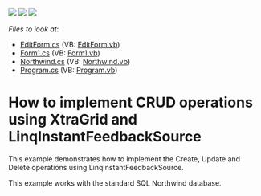 <!-- default badges list -->
![](https://img.shields.io/endpoint?url=https://codecentral.devexpress.com/api/v1/VersionRange/128629573/12.2.6%2B)
[![](https://img.shields.io/badge/Open_in_DevExpress_Support_Center-FF7200?style=flat-square&logo=DevExpress&logoColor=white)](https://supportcenter.devexpress.com/ticket/details/E4499)
[![](https://img.shields.io/badge/📖_How_to_use_DevExpress_Examples-e9f6fc?style=flat-square)](https://docs.devexpress.com/GeneralInformation/403183)
<!-- default badges end -->
<!-- default file list -->
*Files to look at*:

* [EditForm.cs](./CS/LinqInstantFeedback/EditForm.cs) (VB: [EditForm.vb](./VB/LinqInstantFeedback/EditForm.vb))
* [Form1.cs](./CS/LinqInstantFeedback/Form1.cs) (VB: [Form1.vb](./VB/LinqInstantFeedback/Form1.vb))
* [Northwind.cs](./CS/LinqInstantFeedback/Northwind.cs) (VB: [Northwind.vb](./VB/LinqInstantFeedback/Northwind.vb))
* [Program.cs](./CS/LinqInstantFeedback/Program.cs) (VB: [Program.vb](./VB/LinqInstantFeedback/Program.vb))
<!-- default file list end -->
# How to implement CRUD operations using XtraGrid and LinqInstantFeedbackSource 


<p>This example demonstrates how to implement the Create, Update and Delete operations using LinqInstantFeedbackSource.</p><p>This example works with the standard SQL Northwind database.</p><br />


<br/>


